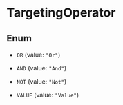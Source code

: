 

# TargetingOperator

## Enum


* `OR` (value: `"Or"`)

* `AND` (value: `"And"`)

* `NOT` (value: `"Not"`)

* `VALUE` (value: `"Value"`)



